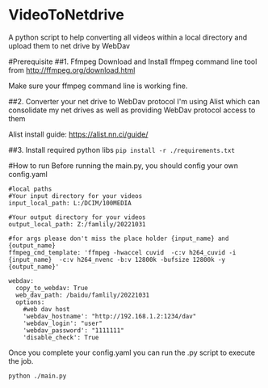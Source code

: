 # VideoToNetdrive
A python script to help converting all videos within a local directory and upload them to net drive by WebDav


#Prerequisite
##1. Ffmpeg
Download and Install ffmpeg command line tool from http://ffmpeg.org/download.html

Make sure your ffmpeg command line is working fine.

##2. Converter your net drive to WebDav protocol 
I'm using Alist which can consolidate my net drives as well as providing WebDav protocol access to them

Alist install guide:
https://alist.nn.ci/guide/

##3. Install required python libs
`pip install -r ./requirements.txt`


#How to run
Before running the main.py, you should config your own config.yaml

```
#local paths
#Your input directory for your videos
input_local_path: L:/DCIM/100MEDIA

#Your output directory for your videos
output_local_path: Z:/famlily/20221031

#for args please don't miss the place holder {input_name} and {output_name}
ffmpeg_cmd_template: 'ffmpeg -hwaccel cuvid  -c:v h264_cuvid -i {input_name}  -c:v h264_nvenc -b:v 12800k -bufsize 12800k -y  {output_name}'

webdav:
  copy_to_webdav: True
  web_dav_path: /baidu/famlily/20221031
  options:
    #web dav host
    'webdav_hostname': "http://192.168.1.2:1234/dav"
    'webdav_login': "user"
    'webdav_password': "1111111"
    'disable_check': True
```

Once you complete your config.yaml you can run the .py script to execute the job.

`python ./main.py`